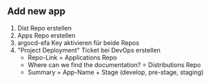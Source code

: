 ## Add new app

1. Dist Repo erstellen
2. Apps Repo erstellen
3. argocd-efa Key aktivieren für beide Repos
4. "Project Deployment" Ticket bei DevOps erstellen
    - Repo-Link = Applications Repo
    - Where can we find the documentation? = Distributions Repo
    - Summary = App-Name + Stage (develop, pre-stage, staging)
